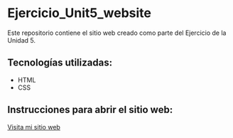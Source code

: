 # Ejercicio_Unit5_website

Este repositorio contiene el sitio web creado como parte del Ejercicio de la Unidad 5.

## Tecnologías utilizadas:
- HTML
- CSS

## Instrucciones para abrir el sitio web:

[Visita mi sitio web](https://<tu_usuario>.github.io/Ejercicio_Unit5_website)